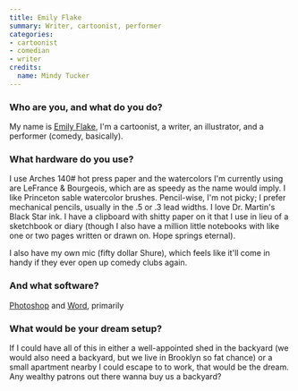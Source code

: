 ```yaml
---
title: Emily Flake
summary: Writer, cartoonist, performer
categories:
- cartoonist
- comedian 
- writer
credits:
  name: Mindy Tucker
---
```


### Who are you, and what do you do?

My name is [Emily Flake](http://www.emilyflake.com/ "Emily's website."), I'm a cartoonist, a writer, an illustrator, and a performer (comedy, basically).

### What hardware do you use?

I use Arches 140# hot press paper and the watercolors I'm currently using are LeFrance & Bourgeois, which are as speedy as the name would imply. I like Princeton sable watercolor brushes. Pencil-wise, I'm not picky; I prefer mechanical pencils, usually in the .5 or .3 lead widths. I love Dr. Martin's Black Star ink. I have a clipboard with shitty paper on it that I use in lieu of a sketchbook or diary (though I also have a million little notebooks with like one or two pages written or drawn on. Hope springs eternal).

I also have my own mic (fifty dollar Shure), which feels like it'll come in handy if they ever open up comedy clubs again.

### And what software?

[Photoshop][] and [Word][], primarily

### What would be your dream setup?

If I could have all of this in either a well-appointed shed in the backyard (we would also need a backyard, but we live in Brooklyn so fat chance) or a small apartment nearby I could escape to to work, that would be the dream. Any wealthy patrons out there wanna buy us a backyard?

[photoshop]: https://www.adobe.com/products/photoshop.html "A bitmap image editor."
[word]: https://products.office.com/en-us/word "A document editor."
